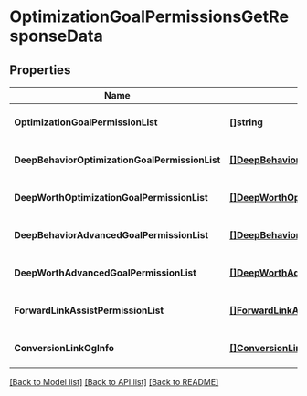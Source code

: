 # OptimizationGoalPermissionsGetResponseData

## Properties
Name | Type | Description | Notes
------------ | ------------- | ------------- | -------------
**OptimizationGoalPermissionList** | **[]string** |  | [optional] [default to null]
**DeepBehaviorOptimizationGoalPermissionList** | [**[]DeepBehaviorOptimizationGoalPermissionStruct**](deep_behavior_optimization_goal_permission_struct.md) |  | [optional] [default to null]
**DeepWorthOptimizationGoalPermissionList** | [**[]DeepWorthOptimizationGoalPermissionStruct**](deep_worth_optimization_goal_permission_struct.md) |  | [optional] [default to null]
**DeepBehaviorAdvancedGoalPermissionList** | [**[]DeepBehaviorAdvancedGoalPermissionStruct**](deep_behavior_advanced_goal_permission_struct.md) |  | [optional] [default to null]
**DeepWorthAdvancedGoalPermissionList** | [**[]DeepWorthAdvancedGoalPermissionStruct**](deep_worth_advanced_goal_permission_struct.md) |  | [optional] [default to null]
**ForwardLinkAssistPermissionList** | [**[]ForwardLinkAssistPermissionStruct**](forward_link_assist_permission_struct.md) |  | [optional] [default to null]
**ConversionLinkOgInfo** | [**[]ConversionLinkOgItem**](conversion_link_og_item.md) |  | [optional] [default to null]

[[Back to Model list]](../README.md#documentation-for-models) [[Back to API list]](../README.md#documentation-for-api-endpoints) [[Back to README]](../README.md)


